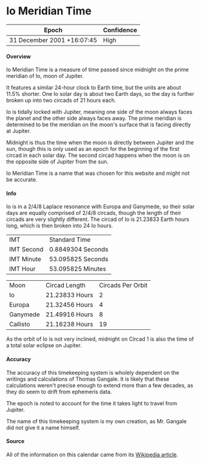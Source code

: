 # Io Meridian Time

| Epoch             | Confidence |
| ----------------- | ---------- |
| 31 December 2001 +16:07:45 | High       |

#### Overview

Io Meridian Time is a measure of time passed since midnight on the prime meridian of Io, moon of Jupiter.

It features a similar 24-hour clock to Earth time, but the units are about 11.5% shorter. One Io solar day is about two Earth days, so the day is further broken up into two circads of 21 hours each.

Io is tidally locked with Jupiter, meaning one side of the moon always faces the planet and the other side always faces away. The prime meridian is determined to be the meridian on the moon's surface that is facing directly at Jupiter.

Midnight is thus the time when the moon is directly between Jupiter and the sun, though this is only used as an epoch for the beginning of the first circad in each solar day. The second circad happens when the moon is on the opposite side of Jupiter from the sun.

Io Meridian Time is a name that was chosen for this website and might not be accurate.

#### Info

Io is in a 2/4/8 Laplace resonance with Europa and Ganymede, so their solar days are equally comprised of 2/4/8 circads, though the length of their circads are very slightly different. The circad of Io is 21.23833 Earth hours long, which is then broken into 24 Io hours.

<table class="table-short"><tr><td>IMT</td><td>Standard Time</td></tr><tr><td>IMT Second</td><td>0.8849304 Seconds</td></tr><tr><td>IMT Minute</td><td>53.095825 Seconds</td></tr><tr><td>IMT Hour</td><td>53.095825 Minutes</td></tr></table>

<table class="table-short"><tr><td>Moon</td><td>Circad Length</td><td>Circads Per Orbit</td></tr><tr><td>Io</td><td>21.23833 Hours</td><td>2</td></tr><tr><td>Europa</td><td>21.32456 Hours</td><td>4</td></tr><tr><td>Ganymede</td><td>21.49916 Hours</td><td>8</td></tr><tr><td>Callisto</td><td>21.16238 Hours</td><td>19</td></tr></table>

As the orbit of Io is not very inclined, midnight on Circad 1 is also the time of a total solar eclipse on Jupiter.

#### Accuracy

The accuracy of this timekeeping system is wholely dependent on the writings and calculations of Thomas Gangale. It is likely that these calculations weren't precise enough to extend more than a few decades, as they do seem to drift from ephemeris data.

The epoch is noted to account for the time it takes light to travel from Jupiter.

The name of this timekeeping system is my own creation, as Mr. Gangale did not give it a name himself.

#### Source

All of the information on this calendar came from its [Wikipedia article](https://en.wikipedia.org/wiki/Timekeeping_on_Mars).

